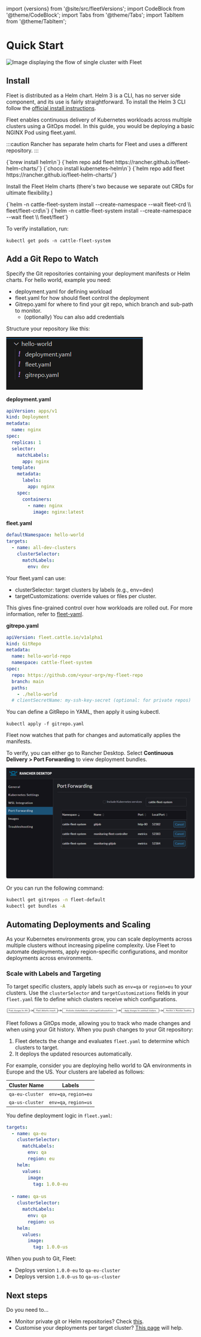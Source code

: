 import {versions} from '@site/src/fleetVersions';
import CodeBlock from '@theme/CodeBlock';
import Tabs from '@theme/Tabs';
import TabItem from '@theme/TabItem';

# Quick Start

![Image displaying the flow of single cluster with Fleet](../static/img/single-cluster.png)

## Install

Fleet is distributed as a Helm chart. Helm 3 is a CLI, has no server side component, and its use is
fairly straightforward. To install the Helm 3 CLI follow the <a href="https://helm.sh/docs/intro/install">official install instructions</a>.

Fleet enables continuous delivery of Kubernetes workloads across multiple clusters using a GitOps model. In this guide, you would be deploying a basic NGINX Pod using fleet.yaml.

:::caution 
Rancher has separate helm charts for Fleet and uses a different repository.
:::

<Tabs>
  <TabItem value="linux" label="Linux/Mac" default>
    <CodeBlock language="bash">
    {`brew install helm\n`}
    {`helm repo add fleet https://rancher.github.io/fleet-helm-charts/`}
    </CodeBlock>
  </TabItem>
  <TabItem value="windows" label="Windows" default>
    <CodeBlock language="bash">
    {`choco install kubernetes-helm\n`}
    {`helm repo add fleet https://rancher.github.io/fleet-helm-charts/`}
    </CodeBlock>
  </TabItem>
</Tabs>

Install the Fleet Helm charts (there's two because we separate out CRDs for ultimate flexibility.)

<CodeBlock language="bash">
{`helm -n cattle-fleet-system install --create-namespace --wait fleet-crd \\
    fleet/fleet-crd\n`}
{`helm -n cattle-fleet-system install --create-namespace --wait fleet \\
    fleet/fleet`}
</CodeBlock>

To verify installation, run:

`kubectl get pods -n cattle-fleet-system`

## Add a Git Repo to Watch

Specify the Git repositories containing your deployment manifests or Helm charts. For hello world, example you need:
* deployment.yaml for defining workload
* fleet.yaml for how should fleet control  the deployment
* Gitrepo.yaml for where to find your git repo, which branch and sub-path to monitor.
  * (optionally) You can also add credentials

Structure your repository like this:

![Screenshot displaying the file directory](../static/img/file-structure-sample-ss.png)

**deployment.yaml**

```yaml
apiVersion: apps/v1
kind: Deployment
metadata:
  name: nginx
spec:
  replicas: 1
  selector:
    matchLabels:
      app: nginx
  template:
    metadata:
      labels:
        app: nginx
    spec:
      containers:
        - name: nginx
          image: nginx:latest
```

**fleet.yaml**
```yaml
defaultNamespace: hello-world
targets:
  - name: all-dev-clusters
    clusterSelector:
      matchLabels:
        env: dev
```
Your fleet.yaml can use:
* clusterSelector: target clusters by labels (e.g., env=dev)
* targetCustomizations: override values or files per cluster.

This gives fine-grained control over how workloads are rolled out. For more information, refer to [fleet-yaml](ref-fleet-yaml.md).

**gitrepo.yaml**

```yaml
apiVersion: fleet.cattle.io/v1alpha1
kind: GitRepo
metadata:
  name: hello-world-repo
  namespace: cattle-fleet-system
spec:
  repo: https://github.com/<your-org>/my-fleet-repo
  branch: main
  paths:
    - ./hello-world
  # clientSecretName: my-ssh-key-secret (optional: for private repos)
```

You can define a GitRepo in YAML, then apply it using kubectl.

`kubectl apply -f gitrepo.yaml`

Fleet now watches that path for changes and automatically applies the manifests.

To verify, you can either go to Rancher Desktop. Select **Continuous Delivery > Port Forwarding** to view deployment bundles.

![Screenshot displaying the Rancher Desktop ](../static/img/rancher-gitrepos-ss.png)

Or you can run the following command:

```bash
kubectl get gitrepos -n fleet-default
kubectl get bundles -A
```
## Automating Deployments and Scaling

As your Kubernetes environments grow, you can scale deployments across multiple clusters without increasing pipeline complexity. Use Fleet to automate deployments, apply region-specific configurations, and monitor deployments across environments.

### Scale with Labels and Targeting

To target specific clusters, apply labels such as `env=qa` or `region=eu` to your clusters. Use the `clusterSelector` and `targetCustomizations` fields in your `fleet.yaml` file to define which clusters receive which configurations.

![Diagram displaying flow of target specific clusters](../static/img/Flow-clusterSelector-targetCustomizations.png)

Fleet follows a GitOps mode, allowing you to track who made changes and when using your Git history. When you push changes to your Git repository:

1. Fleet detects the change and evaluates `fleet.yaml` to determine which clusters to target.  
1. It deploys the updated resources automatically.

For example, consider you are deploying hello world to QA environments in Europe and the US. Your clusters are labeled as follows:

| Cluster Name | Labels |
| ----- | ----- |
| `qa-eu-cluster` | `env=qa`, `region=eu` |
| `qa-us-cluster` | `env=qa`, `region=us` |

You define deployment logic in `fleet.yaml`:
```yaml
targets:
  - name: qa-eu
    clusterSelector:
      matchLabels:
        env: qa
        region: eu
    helm:
      values:
        image:
          tag: 1.0.0-eu

  - name: qa-us
    clusterSelector:
      matchLabels:
        env: qa
        region: us
    helm:
      values:
        image:
          tag: 1.0.0-us

```

When you push to Git, Fleet:

* Deploys version `1.0.0-eu` to `qa-eu-cluster`  
* Deploys version `1.0.0-us` to `qa-us-cluster`

## Next steps

Do you need to...
* Monitor private git or Helm repositories? Check [this](./gitrepo-add.md).
* Customise your deployments per target cluster? [This page](./gitrepo-targets.md) will help.
